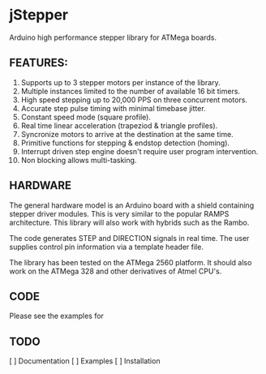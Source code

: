 # jStepper
Arduino high performance stepper library for ATMega boards.

## FEATURES:
1) Supports up to 3 stepper motors per instance of the library.
2) Multiple instances limited to the number of available 16 bit timers.
3) High speed stepping up to 20,000 PPS on three concurrent motors.
4) Accurate step pulse timing with minimal timebase jitter.
5) Constant speed mode (square profile).
5) Real time linear acceleration (trapeziod & triangle profiles).
6) Syncronize motors to arrive at the destination at the same time.
7) Primitive functions for stepping & endstop detection (homing).
8) Interrupt driven step engine doesn't require user program intervention.
9) Non blocking allows multi-tasking.

## HARDWARE

The general hardware model is an Arduino board with a shield containing
stepper driver modules. This is very similar to the popular RAMPS architecture.
This library will also work with hybrids such as the Rambo.

The code generates STEP and DIRECTION signals in real time. 
The user supplies control pin information via a template header file.

The library has been tested on the ATMega 2560 platform. It should also 
work on the ATMega 328 and other derivatives of Atmel CPU's.

## CODE

Please see the examples for 

## TODO
 [ ] Documentation
 [ ] Examples
 [ ] Installation
